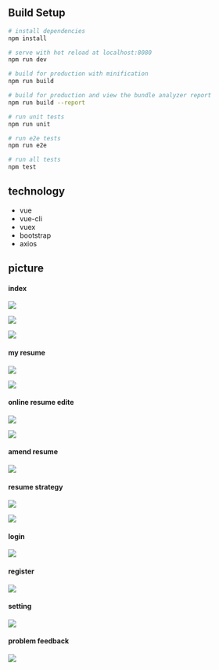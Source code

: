 ## Build Setup

``` bash
# install dependencies
npm install

# serve with hot reload at localhost:8080
npm run dev

# build for production with minification
npm run build

# build for production and view the bundle analyzer report
npm run build --report

# run unit tests
npm run unit

# run e2e tests
npm run e2e

# run all tests
npm test
```
## technology
* vue
* vue-cli
* vuex
* bootstrap
* axios

## picture
#### index

![](https://img-warehouse.oss-cn-shenzhen.aliyuncs.com/img/20200422130835.png)



![](https://img-warehouse.oss-cn-shenzhen.aliyuncs.com/img/20200422131025.png)



![](https://img-warehouse.oss-cn-shenzhen.aliyuncs.com/img/20200422131046.png)

#### my resume

![](https://img-warehouse.oss-cn-shenzhen.aliyuncs.com/img/20200422131503.png)



![](https://img-warehouse.oss-cn-shenzhen.aliyuncs.com/img/20200422131536.png)



#### online resume edite

![](https://img-warehouse.oss-cn-shenzhen.aliyuncs.com/img/20200422132338.png)



![](https://img-warehouse.oss-cn-shenzhen.aliyuncs.com/img/20200422132800.png)



#### amend resume

![](https://img-warehouse.oss-cn-shenzhen.aliyuncs.com/img/20200422131804.png)



#### resume strategy

![](https://img-warehouse.oss-cn-shenzhen.aliyuncs.com/img/20200422131819.png)



![](https://img-warehouse.oss-cn-shenzhen.aliyuncs.com/img/20200422131837.png)

#### login

![](https://img-warehouse.oss-cn-shenzhen.aliyuncs.com/img/20200422131941.png)



#### register

![](https://img-warehouse.oss-cn-shenzhen.aliyuncs.com/img/20200422131953.png)



#### setting

![](https://img-warehouse.oss-cn-shenzhen.aliyuncs.com/img/20200422131918.png)



#### problem feedback

![](https://img-warehouse.oss-cn-shenzhen.aliyuncs.com/img/20200422131859.png)












